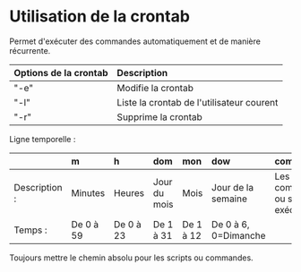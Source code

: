 # Utilisation de la crontab 

Permet d'exécuter des commandes automatiquement et de manière récurrente.

| Options de la crontab | Description |
|:---|:---|
| "-e" | Modifie la crontab |
| "-l" | Liste la crontab de l'utilisateur courent |
| "-r" | Supprime la crontab |

Ligne temporelle :

|  | m | h | dom | mon | dow | commande |
|:---|:---|:---|:---|:---|:---|:---|
|Description : |Minutes|Heures|Jour du mois|Mois|Jour de la semaine| Les commandes ou scripts a exécuter|
|Temps : |De 0 à 59|De 0 à 23 |De 1 à 31 |De 1 à 12 |De 0 à 6, 0=Dimanche||

Toujours mettre le chemin absolu pour les scripts ou commandes.